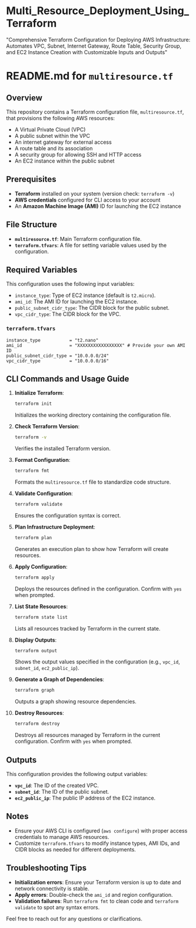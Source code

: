 # Multi_Resource_Deployment_Using_Terraform
"Comprehensive Terraform Configuration for Deploying AWS Infrastructure: Automates VPC, Subnet, Internet Gateway, Route Table, Security Group, and EC2 Instance Creation with Customizable Inputs and Outputs"

# README.md for `multiresource.tf`

## Overview
This repository contains a Terraform configuration file, `multiresource.tf`, that provisions the following AWS resources:
- A Virtual Private Cloud (VPC)
- A public subnet within the VPC
- An internet gateway for external access
- A route table and its association
- A security group for allowing SSH and HTTP access
- An EC2 instance within the public subnet

## Prerequisites
- **Terraform** installed on your system (version check: `terraform -v`)
- **AWS credentials** configured for CLI access to your account
- An **Amazon Machine Image (AMI)** ID for launching the EC2 instance

## File Structure
- **`multiresource.tf`**: Main Terraform configuration file.
- **`terraform.tfvars`**: A file for setting variable values used by the configuration.

## Required Variables
This configuration uses the following input variables:
- `instance_type`: Type of EC2 instance (default is `t2.micro`).
- `ami_id`: The AMI ID for launching the EC2 instance.
- `public_subnet_cidr_type`: The CIDR block for the public subnet.
- `vpc_cidr_type`: The CIDR block for the VPC.

### `terraform.tfvars`
```hcl
instance_type           = "t2.nano"
ami_id                  = "XXXXXXXXXXXXXXXXX" # Provide your own AMI ID
public_subnet_cidr_type = "10.0.0.0/24"
vpc_cidr_type           = "10.0.0.0/16"
```

## CLI Commands and Usage Guide

1. **Initialize Terraform**:
   ```bash
   terraform init
   ```
   Initializes the working directory containing the configuration file.

2. **Check Terraform Version**:
   ```bash
   terraform -v
   ```
   Verifies the installed Terraform version.

3. **Format Configuration**:
   ```bash
   terraform fmt
   ```
   Formats the `multiresource.tf` file to standardize code structure.

4. **Validate Configuration**:
   ```bash
   terraform validate
   ```
   Ensures the configuration syntax is correct.

5. **Plan Infrastructure Deployment**:
   ```bash
   terraform plan
   ```
   Generates an execution plan to show how Terraform will create resources.

6. **Apply Configuration**:
   ```bash
   terraform apply
   ```
   Deploys the resources defined in the configuration. Confirm with `yes` when prompted.

7. **List State Resources**:
   ```bash
   terraform state list
   ```
   Lists all resources tracked by Terraform in the current state.

8. **Display Outputs**:
   ```bash
   terraform output
   ```
   Shows the output values specified in the configuration (e.g., `vpc_id`, `subnet_id`, `ec2_public_ip`).

9. **Generate a Graph of Dependencies**:
   ```bash
   terraform graph
   ```
   Outputs a graph showing resource dependencies.

10. **Destroy Resources**:
    ```bash
    terraform destroy
    ```
    Destroys all resources managed by Terraform in the current configuration. Confirm with `yes` when prompted.

## Outputs
This configuration provides the following output variables:
- **`vpc_id`**: The ID of the created VPC.
- **`subnet_id`**: The ID of the public subnet.
- **`ec2_public_ip`**: The public IP address of the EC2 instance.

## Notes
- Ensure your AWS CLI is configured (`aws configure`) with proper access credentials to manage AWS resources.
- Customize `terraform.tfvars` to modify instance types, AMI IDs, and CIDR blocks as needed for different deployments.

## Troubleshooting Tips
- **Initialization errors**: Ensure your Terraform version is up to date and network connectivity is stable.
- **Apply errors**: Double-check the `ami_id` and region configuration.
- **Validation failures**: Run `terraform fmt` to clean code and `terraform validate` to spot any syntax errors.

Feel free to reach out for any questions or clarifications.
